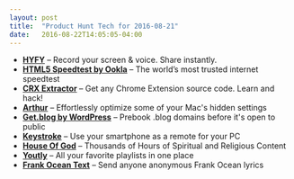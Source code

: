 ```yaml
---
layout: post
title:  "Product Hunt Tech for 2016-08-21"
date:   2016-08-22T14:05:05-04:00
---
```


* **[HYFY](https://www.producthunt.com/tech/hyfy?utm_campaign=producthunt-api&utm_medium=api&utm_source=Application%3A+Daily+Digest+RSS+%28ID%3A+3202%29)** – Record your screen & voice. Share instantly.
* **[HTML5 Speedtest by Ookla](https://www.producthunt.com/tech/html5-speedtest-by-ookla?utm_campaign=producthunt-api&utm_medium=api&utm_source=Application%3A+Daily+Digest+RSS+%28ID%3A+3202%29)** – The world’s most trusted internet speedtest
* **[CRX Extractor](https://www.producthunt.com/tech/crx-extractor?utm_campaign=producthunt-api&utm_medium=api&utm_source=Application%3A+Daily+Digest+RSS+%28ID%3A+3202%29)** – Get any Chrome Extension source code. Learn and hack!
* **[Arthur](https://www.producthunt.com/tech/arthur-2?utm_campaign=producthunt-api&utm_medium=api&utm_source=Application%3A+Daily+Digest+RSS+%28ID%3A+3202%29)** – Effortlessly optimize some of your Mac's hidden settings
* **[Get.blog by WordPress](https://www.producthunt.com/tech/get-blog-by-wordpress?utm_campaign=producthunt-api&utm_medium=api&utm_source=Application%3A+Daily+Digest+RSS+%28ID%3A+3202%29)** – Prebook .blog domains before it's open to public
* **[Keystroke](https://www.producthunt.com/tech/keystroke?utm_campaign=producthunt-api&utm_medium=api&utm_source=Application%3A+Daily+Digest+RSS+%28ID%3A+3202%29)** – Use your smartphone as a remote for your PC
* **[House Of God](https://www.producthunt.com/tech/house-of-god?utm_campaign=producthunt-api&utm_medium=api&utm_source=Application%3A+Daily+Digest+RSS+%28ID%3A+3202%29)** – Thousands of Hours of Spiritual and Religious Content
* **[Youtly](https://www.producthunt.com/tech/youtly?utm_campaign=producthunt-api&utm_medium=api&utm_source=Application%3A+Daily+Digest+RSS+%28ID%3A+3202%29)** – All your favorite playlists in one place
* **[Frank Ocean Text](https://www.producthunt.com/tech/frank-ocean-text?utm_campaign=producthunt-api&utm_medium=api&utm_source=Application%3A+Daily+Digest+RSS+%28ID%3A+3202%29)** – Send anyone anonymous Frank Ocean lyrics

